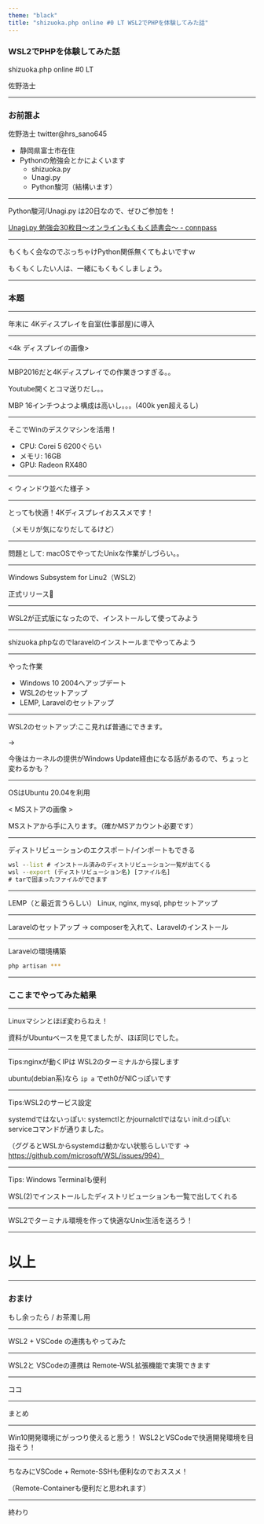 ```yaml
---
theme: "black"
title: "shizuoka.php online #0 LT WSL2でPHPを体験してみた話"
---
```


### WSL2でPHPを体験してみた話

shizuoka.php online #0 LT

佐野浩士

---

### お前誰よ

佐野浩士 twitter@hrs_sano645

- 静岡県富士市在住
- Pythonの勉強会とかによくいます
  - shizuoka.py
  - Unagi.py
  - Python駿河（結構います）

---

Python駿河/Unagi.py は20日なので、ぜひご参加を！

[Unagi.py 勉強会30枚目～オンラインもくもく読書会～ - connpass](https://unagi-py.connpass.com/event/177428/)

---

もくもく会なのでぶっちゃけPython関係無くてもよいですｗ

もくもくしたい人は、一緒にもくもくしましょう。

---

### 本題

---

年末に 4Kディスプレイを自室(仕事部屋)に導入

---

<4k ディスプレイの画像>

---

MBP2016だと4Kディスプレイでの作業きつすぎる。。

Youtube開くとコマ送りだし。。

MBP 16インチつよつよ構成は高いし。。。(400k yen超えるし)

---

そこでWinのデスクマシンを活用！

- CPU: Corei 5 6200ぐらい
- メモリ: 16GB
- GPU: Radeon RX480

---

< ウィンドウ並べた様子 >

---

とっても快適！4Kディスプレイおススメです！

（メモリが気になりだしてるけど）

---

問題として: macOSでやってたUnixな作業がしづらい。。

---

Windows Subsystem for Linu2（WSL2）

正式リリース🎉

---

WSL2が正式版になったので、インストールして使ってみよう

---

shizuoka.phpなのでlaravelのインストールまでやってみよう

---

やった作業

- Windows 10 2004へアップデート
- WSL2のセットアップ
- LEMP, Laravelのセットアップ

---

WSL2のセットアップ:ここ見れば普通にできます。

-> 

今後はカーネルの提供がWindows Update経由になる話があるので、ちょっと変わるかも？

---

OSはUbuntu 20.04を利用

< MSストアの画像 >

MSストアから手に入ります。（確かMSアカウント必要です）

---

ディストリビューションのエクスポート/インポートもできる

```cmd
wsl --list # インストール済みのディストリビューション一覧が出てくる
wsl --export (ディストリビューション名) [ファイル名]
# tarで固まったファイルができます

```

---

LEMP（と最近言うらしい） Linux, nginx, mysql, phpセットアップ

---

Laravelのセットアップ -> composerを入れて、Laravelのインストール

---

Laravelの環境構築

```bash
php artisan ***

```

---

### ここまでやってみた結果

---

Linuxマシンとほぼ変わらねえ！

資料がUbuntuベースを見てましたが、ほぼ同じでした。

---

Tips:nginxが動くIPは WSL2のターミナルから探します

ubuntu(debian系)なら `ip a` でeth0がNICっぽいです

---

Tips:WSL2のサービス設定

systemdではないっぽい: systemctlとかjournalctlではない
init.dっぽい: serviceコマンドが通りました。

（ググるとWSLからsystemdは動かない状態らしいです -> https://github.com/microsoft/WSL/issues/994）

---

Tips: Windows Terminalも便利

WSL(2)でインストールしたディストリビューションも一覧で出してくれる

---

WSL2でターミナル環境を作って快適なUnix生活を送ろう！

---

# 以上

---

### おまけ

もし余ったら / お茶濁し用

---

WSL2 + VSCode の連携もやってみた

---

WSL2と VSCodeの連携は Remote-WSL拡張機能で実現できます

---

ココ

---

まとめ

---

Win10開発環境にがっつり使えると思う！ WSL2とVSCodeで快適開発環境を目指そう！

---

ちなみにVSCode + Remote-SSHも便利なのでおススメ！

（Remote-Containerも便利だと思われます）

---

終わり